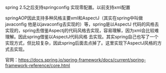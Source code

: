 spring 2.5之后支持springconfig  实现零配置。以前支持xml配置

springAOP因此支持多种风格主要xml和AspectJ（其实在spring中叫做javaconfig  他是以javaconfig去实现的）等，spring是以AspectJ
代码的风格去实现的，spring去借鉴Aspectj的代码风格去实现，容易理解，因为xml会比较难理解。因此spring借鉴以AspectJ代码风格
去实现。其实spring自己也写了一个实现方式，但比较复杂，因此spring后面去点掉了。这里实现下AspectJ风格的方式去实现。

官网：https://docs.spring.io/spring-framework/docs/current/spring-framework-reference/core.html